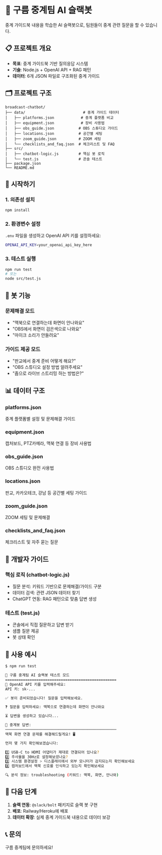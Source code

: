 # 🤖 구름 중계팀 AI 슬랙봇

중계 가이드북 내용을 학습한 AI 슬랙봇으로, 팀원들이 중계 관련 질문을 할 수 있습니다.

## 📋 프로젝트 개요

- **목표**: 중계 가이드북 기반 질의응답 시스템
- **기술**: Node.js + OpenAI API + RAG 패턴
- **데이터**: 6개 JSON 파일로 구조화된 중계 가이드

## 🗂️ 프로젝트 구조

```
broadcast-chatbot/
├── data/                          # 중계 가이드 데이터
│   ├── platforms.json            # 중계 플랫폼 비교
│   ├── equipment.json            # 장비 사용법
│   ├── obs_guide.json           # OBS 스튜디오 가이드
│   ├── locations.json           # 공간별 세팅
│   ├── zoom_guide.json          # ZOOM 세팅
│   └── checklists_and_faq.json  # 체크리스트 및 FAQ
├── src/
│   ├── chatbot-logic.js         # 핵심 봇 로직
│   └── test.js                  # 콘솔 테스트
├── package.json
└── README.md
```

## 🚀 시작하기

### 1. 의존성 설치
```bash
npm install
```

### 2. 환경변수 설정
`.env` 파일을 생성하고 OpenAI API 키를 설정하세요:
```bash
OPENAI_API_KEY=your_openai_api_key_here
```

### 3. 테스트 실행
```bash
npm run test
# 또는
node src/test.js
```

## 🤖 봇 기능

### 문제해결 모드
- "맥북으로 연결하는데 화면이 안나와요"
- "OBS에서 화면이 검은색으로 나와요"
- "마이크 소리가 안들려요"

### 가이드 제공 모드
- "판교에서 중계 준비 어떻게 해요?"
- "OBS 스튜디오 설정 방법 알려주세요"
- "줌으로 라이브 스트리밍 하는 방법은?"

## 📊 데이터 구조

### platforms.json
중계 플랫폼별 설정 및 문제해결 가이드

### equipment.json
캡처보드, PTZ카메라, 맥북 연결 등 장비 사용법

### obs_guide.json
OBS 스튜디오 완전 사용법

### locations.json
판교, 카카오테크, 강남 등 공간별 세팅 가이드

### zoom_guide.json
ZOOM 세팅 및 문제해결

### checklists_and_faq.json
체크리스트 및 자주 묻는 질문

## 🔧 개발자 가이드

### 핵심 로직 (chatbot-logic.js)
- 질문 분석: 키워드 기반으로 문제해결/가이드 구분
- 데이터 검색: 관련 JSON 데이터 찾기
- ChatGPT 연동: RAG 패턴으로 맞춤 답변 생성

### 테스트 (test.js)
- 콘솔에서 직접 질문하고 답변 받기
- 샘플 질문 제공
- 봇 상태 확인

## 📝 사용 예시

```bash
$ npm run test

🤖 구름 중계팀 AI 슬랙봇 테스트 모드
==================================================
🔑 OpenAI API 키를 입력해주세요:
API 키: sk-...

✅ 봇이 준비되었습니다! 질문을 입력해보세요.

❓ 질문을 입력하세요: 맥북으로 연결하는데 화면이 안나와요

⏳ 답변을 생성하고 있습니다...

🤖 중계봇 답변:
──────────────────────────────────────────────────
맥북 화면 연결 문제를 해결해드릴게요! 🖥️

먼저 몇 가지 확인해보겠습니다:

1️⃣ USB-C to HDMI 어댑터가 제대로 연결되어 있나요?
2️⃣ 주사율을 30Hz로 설정해보셨나요?
3️⃣ 시스템 환경설정 > 디스플레이에서 외부 모니터가 감지되는지 확인해보세요
4️⃣ 캡처보드에서 맥북 신호를 인식하고 있는지 확인해보세요

🔍 분석 정보: troubleshooting (키워드: 맥북, 화면, 안나와)
```

## 🚀 다음 단계

1. **슬랙 연동**: `@slack/bolt` 패키지로 슬랙 봇 구현
2. **배포**: Railway/Heroku에 배포
3. **데이터 확장**: 실제 중계 가이드북 내용으로 데이터 보강

## 📞 문의

구름 중계팀에 문의하세요!
